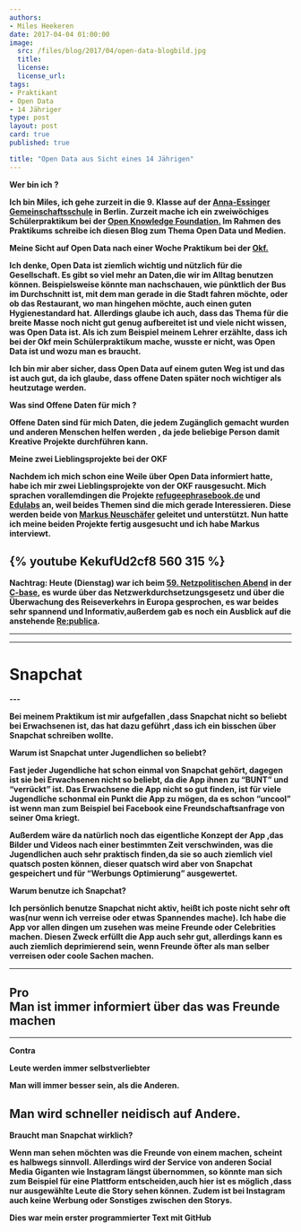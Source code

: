 ```yaml
---
authors:
- Miles Heekeren
date: 2017-04-04 01:00:00
image:
  src: /files/blog/2017/04/open-data-blogbild.jpg
  title: 
  license: 
  license_url:
tags:
- Praktikant
- Open Data
- 14 Jähriger
type: post
layout: post
card: true
published: true

title: "Open Data aus Sicht eines 14 Jährigen"
---
```




<b> Wer bin ich ?


Ich bin Miles, ich gehe zurzeit in die 9. Klasse auf der <a href="http://www.aegs.schule.de/">Anna-Essinger Gemeinschaftsschule</a> in Berlin.
Zurzeit mache ich ein zweiwöchiges Schülerpraktikum bei der <a href="https://okfn.de">Open Knowledge Foundation.</a> 
Im Rahmen des Praktikums schreibe ich diesen Blog zum Thema Open Data und Medien.


<b> Meine Sicht auf Open Data nach einer Woche Praktikum bei der <a href="https://okfn.de">Okf.</a>


Ich denke, Open Data ist ziemlich wichtig und nützlich für die Gesellschaft.
Es gibt  so viel mehr an Daten,die wir im Alltag benutzen können. Beispielsweise könnte man nachschauen, wie pünktlich der Bus im Durchschnitt ist, mit dem man gerade in die Stadt fahren möchte, oder ob das Restaurant, wo man hingehen möchte, auch einen guten Hygienestandard hat.
Allerdings glaube ich auch, dass das Thema für die  breite Masse noch nicht gut genug aufbereitet ist und viele nicht wissen, was Open Data ist.
Als ich zum Beispiel meinem Lehrer erzählte, dass ich bei der Okf mein Schülerpraktikum mache, wusste er nicht, was Open Data ist und wozu man es braucht.

Ich bin mir aber sicher, dass Open Data auf einem guten Weg ist und das ist auch gut, da ich glaube, dass offene Daten später noch wichtiger als heutzutage werden. 

<b> Was sind Offene Daten für mich ?

Offene Daten sind für mich Daten, die jedem Zugänglich gemacht wurden und anderen Menschen helfen werden , da jede beliebige Person damit Kreative Projekte durchführen kann.

<b> Meine zwei Lieblingsprojekte bei der OKF

Nachdem ich mich schon eine Weile über Open Data informiert hatte, habe ich mir zwei Lieblingsprojekte von der OKF rausgesucht.
Mich sprachen vorallemdingen die Projekte <a href="https://www.refugeephrasebook.de">refugeephrasebook.de</a> und <a href="https:///www.edulabs.org/">Edulabs</a> an, weil beides Themen sind die mich gerade Interessieren.
Diese werden beide von <a href="https://twitter.com/mneuschaefer">Markus Neuschäfer</a> geleitet und unterstützt.
Nun hatte ich meine beiden Projekte fertig ausgesucht und ich habe Markus interviewt.

{% youtube KekufUd2cf8 560 315 %} 
---
<b> Nachtrag:
Heute (Dienstag) war ich beim <a href="https://digitalegesellschaft.de/2017/03/59-npa/">59. Netzpolitischen Abend</a> in der <a href="https://c-base.org/">C-base</a>, es wurde über das Netzwerkdurchsetzungsgesetz und über die Überwachung des Reiseverkehrs in Europa gesprochen, es war beides sehr spannend und Informativ,außerdem gab es noch ein Ausblick auf die anstehende <a href="https://re-publica.com/de">Re:publica</a>.

---

---
<h1>Snapchat</h1>
---

Bei meinem Praktikum ist mir aufgefallen ,dass Snapchat nicht so beliebt bei Erwachsenen ist, das hat dazu geführt ,dass ich ein bisschen über Snapchat schreiben wollte.

<b> Warum ist Snapchat unter Jugendlichen so beliebt?

Fast jeder Jugendliche hat schon einmal von Snapchat gehört, dagegen ist sie bei Erwachsenen nicht so beliebt, da die App ihnen zu “BUNT” und “verrückt” ist.
Das Erwachsene die App nicht so gut finden, ist für viele Jugendliche schonmal ein Punkt die App zu mögen, da es schon “uncool” ist wenn man zum Beispiel bei Facebook eine Freundschaftsanfrage von seiner Oma kriegt.

Außerdem wäre da natürlich noch das eigentliche Konzept der App ,das Bilder und Videos nach einer bestimmten Zeit verschwinden, was die Jugendlichen auch sehr praktisch finden,da sie so auch ziemlich viel quatsch posten können, dieser quatsch wird aber von Snapchat gespeichert und für “Werbungs  Optimierung” ausgewertet.

<b> Warum benutze ich Snapchat?

Ich persönlich benutze Snapchat nicht aktiv, heißt ich poste nicht sehr oft was(nur wenn ich verreise oder etwas Spannendes mache).
Ich habe die App vor allen dingen um zusehen was meine Freunde  oder Celebrities machen.
Diesen Zweck erfüllt die App auch sehr gut, allerdings kann es auch ziemlich deprimierend sein, wenn Freunde öfter als man selber verreisen oder coole Sachen machen.

---
<b> Pro                         
Man ist immer informiert über das was Freunde machen
---

---
Contra

Leute werden immer selbstverliebter


Man will immer besser sein, als die Anderen.


Man wird schneller neidisch auf Andere.
---

<b> Braucht man Snapchat wirklich?

Wenn man sehen möchten was die Freunde von einem machen, scheint es halbwegs sinnvoll.
Allerdings wird der Service von anderen Social Media Giganten wie Instagram längst übernommen, so könnte man sich zum Beispiel für eine Plattform entscheiden,auch hier ist es möglich ,dass nur ausgewählte Leute die Story sehen können. Zudem ist bei Instagram auch keine Werbung oder Sonstiges zwischen den Storys.

<b> Dies war mein erster programmierter Text mit GitHub
